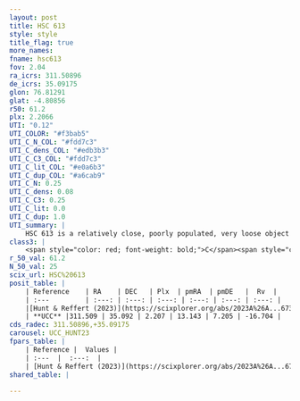 ```yaml
---
layout: post
title: HSC 613
style: style
title_flag: true
more_names: 
fname: hsc613
fov: 2.04
ra_icrs: 311.50896
de_icrs: 35.09175
glon: 76.81291
glat: -4.80856
r50: 61.2
plx: 2.2066
UTI: "0.12"
UTI_COLOR: "#f3bab5"
UTI_C_N_COL: "#fdd7c3"
UTI_C_dens_COL: "#edb3b3"
UTI_C_C3_COL: "#fdd7c3"
UTI_C_lit_COL: "#e0a6b3"
UTI_C_dup_COL: "#a6cab9"
UTI_C_N: 0.25
UTI_C_dens: 0.08
UTI_C_C3: 0.25
UTI_C_lit: 0.0
UTI_C_dup: 1.0
UTI_summary: |
    HSC 613 is a relatively close, poorly populated, very loose object of low C3 quality. It was recently reported in the literature.
class3: |
    <span style="color: red; font-weight: bold;">C</span><span style="color: red; font-weight: bold;">C</span>
r_50_val: 61.2
N_50_val: 25
scix_url: HSC%20613
posit_table: |
    | Reference    | RA    | DEC   | Plx  | pmRA  | pmDE   |  Rv  |
    | :---         | :---: | :---: | :---: | :---: | :---: | :---: |
    |[Hunt & Reffert (2023)](https://scixplorer.org/abs/2023A%26A...673A.114H) | 312.337 | 36.261 | 2.212 | 13.163 | 7.209 | -24.514 |
    | **UCC** |311.509 | 35.092 | 2.207 | 13.143 | 7.205 | -16.704 | 
cds_radec: 311.50896,+35.09175
carousel: UCC_HUNT23
fpars_table: |
    | Reference |  Values |
    | :---  |  :---:  |
    | [Hunt & Reffert (2023)](https://scixplorer.org/abs/2023A%26A...673A.114H) | `AV50=0.265, diffAV50=0.341, MOD50=8.202, logAge50=8.373` |
shared_table: |
    
---
```

